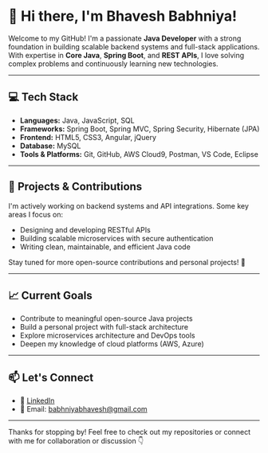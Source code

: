 # 👋 Hi there, I'm Bhavesh Babhniya!

Welcome to my GitHub! I'm a passionate **Java Developer** with a strong foundation in building scalable backend systems and full-stack applications. With expertise in **Core Java**, **Spring Boot**, and **REST APIs**, I love solving complex problems and continuously learning new technologies.

---

## 💻 Tech Stack
- **Languages:** Java, JavaScript, SQL
- **Frameworks:** Spring Boot, Spring MVC, Spring Security, Hibernate (JPA)
- **Frontend:** HTML5, CSS3, Angular, jQuery
- **Database:** MySQL
- **Tools & Platforms:** Git, GitHub, AWS Cloud9, Postman, VS Code, Eclipse

---

## 🔨 Projects & Contributions
I'm actively working on backend systems and API integrations. Some key areas I focus on:
- Designing and developing RESTful APIs
- Building scalable microservices with secure authentication
- Writing clean, maintainable, and efficient Java code

Stay tuned for more open-source contributions and personal projects! 🚀

---

## 📈 Current Goals
- Contribute to meaningful open-source Java projects
- Build a personal project with full-stack architecture
- Explore microservices architecture and DevOps tools
- Deepen my knowledge of cloud platforms (AWS, Azure)

---

## 📫 Let's Connect
- 💼 [LinkedIn](https://www.linkedin.com/in/bhavesh-babhniya-195535154/)
- 📧 Email: babhniyabhavesh@gmail.com

---

Thanks for stopping by! Feel free to check out my repositories or connect with me for collaboration or discussion 👇

